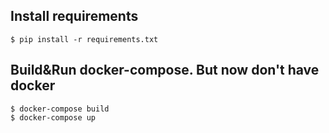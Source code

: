 ## Install requirements 
```console
$ pip install -r requirements.txt
```

## Build&Run docker-compose. But now don't have docker
```console
$ docker-compose build
$ docker-compose up      
```
